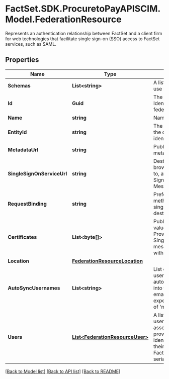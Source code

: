 # FactSet.SDK.ProcuretoPayAPISCIM.Model.FederationResource
Represents an authentication relationship between FactSet and a client firm for web technologies that facilitate single sign-on (SSO) access to FactSet services, such as SAML.

## Properties

Name | Type | Description | Notes
------------ | ------------- | ------------- | -------------
**Schemas** | **List&lt;string&gt;** | A list of schema URIs in use by the resource. | [optional] 
**Id** | **Guid** | The Globally Unique Identifier (GUID) of the federation. | [optional] [readonly] 
**Name** | **string** | Name of federation. | [readonly] 
**EntityId** | **string** | The entity identifier of the corresponding identity provider. | [readonly] 
**MetadataUrl** | **string** | Public link to the IdP&#39;s metadata.xml. | [optional] [readonly] 
**SingleSignOnServiceUrl** | **string** | Destination client browsers are directed to, at the IdP, for Single Sign-on Protocol Message exchange. | [readonly] 
**RequestBinding** | **string** | Preferred HTTP method for IdP&#39;s singleSignOnServiceUrl destination. | [readonly] 
**Certificates** | **List&lt;byte[]&gt;** | Public x509 certificate values the Service Provider can expect Single Sign-on messages to be signed with from the IdP. | [readonly] 
**Location** | [**FederationResourceLocation**](FederationResourceLocation.md) |  | 
**AutoSyncUsernames** | **List&lt;string&gt;** | List of FactSet usernames automatically mapped into the federation with email address expected as contents of &#39;nameID&#39;. | [optional] [readonly] 
**Users** | [**List&lt;FederationResourceUser&gt;**](FederationResourceUser.md) | A list of mappings for users between their assertion value(s) as provided by this identity provider and their corresponding FactSet username-serial. | [optional] 

[[Back to Model list]](../README.md#documentation-for-models) [[Back to API list]](../README.md#documentation-for-api-endpoints) [[Back to README]](../README.md)

